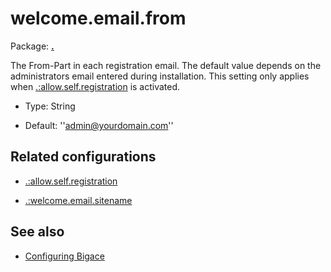 # welcome.email.from

Package: **[.](.)**

The From-Part in each registration email. The default value depends on the administrators email entered during installation. 
This setting only applies when [.:allow.self.registration](./allow.self.registration) is activated.


*  Type: String

*  Default: ''admin@yourdomain.com''

## Related configurations


*  [.:allow.self.registration](./allow.self.registration)

*  [.:welcome.email.sitename](./welcome.email.sitename)

## See also


*  [Configuring Bigace](bigace/manual/configurations)


